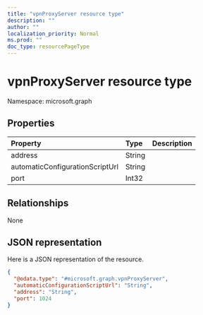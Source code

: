 ```yaml
---
title: "vpnProxyServer resource type"
description: ""
author: ""
localization_priority: Normal
ms.prod: ""
doc_type: resourcePageType
---
```


# vpnProxyServer resource type


Namespace: microsoft.graph



## Properties
|Property|Type|Description|
|:---|:---|:---|
|address|String||
|automaticConfigurationScriptUrl|String||
|port|Int32||

## Relationships
None

## JSON representation
Here is a JSON representation of the resource.
<!-- {
  "blockType": "resource",
  "@odata.type": "microsoft.graph.vpnProxyServer"
}
-->
``` json
{
  "@odata.type": "#microsoft.graph.vpnProxyServer",
  "automaticConfigurationScriptUrl": "String",
  "address": "String",
  "port": 1024
}
```

